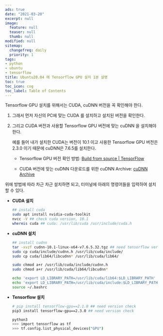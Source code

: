 ```yaml
---
ads: true
date: "2021-03-20"
excerpt: null
image:
  feature: null
  teaser: null
  thumb: null
modified: null
sitemap:
  changefreq: daily
  priority: 1
tags:
- python
- ubuntu
- tensorflow
title: Ubuntu20.04 에 Tensorflow GPU 설치 1분 설명
toc: true
toc_icon: cog
toc_label: Table of Contents
---
```


Tensorflow GPU 설치를 위해서는 CUDA, cuDNN 버전을 꼭 확인해야 한다.

1. 그래서 먼저 자신의 PC에 맞는 CUDA 를 설치하고 설치된 버전을 확인한다.
2. 그리고 CUDA 버전과 사용할 Tensorflow GPU 버전에 맞는 cuDNN 을 설치해야 한다.

    예를 들어 내가 설치한 CUDA는 버전이 10.1 이고 사용한 Tensorflow GPU 버전은 2.3.0 이기 때문에 cuDNN은 7.6.5를 설치한다.

    - Tensorflow GPU 버전 확인 방법: [Build from source | TensorFlow](https://www.tensorflow.org/install/source#tested_build_configurations)

    - CUDA 버전에 맞는 cuDNN 다운로드를 위한 cuDNN Archive: [cuDNN Archive](https://developer.nvidia.com/rdp/cudnn-archive)


위에 방법에 따라 차근 차근 설치하면 되고, 터미널에 아래의 명령어들을 입력하여 설치할 수 있다.

- **CUDA 설치**

    ```bash
    ## install cuda
    sudo apt install nvidia-cuda-toolkit
    nvcc -V ## check cuda version, 10.1
    whereis cuda ## cuda: /usr/lib/cuda /usr/include/cuda.h
    ```

- **cuDNN 설치**

    ```bash
    ## install cudnn
    tar -xvzf cudnn-10.1-linux-x64-v7.6.5.32.tgz ## need tensorflow version check
    sudo cp cuda/include/cudnn.h /usr/lib/cuda/include/
    sudo cp cuda/lib64/libcudnn* /usr/lib/cuda/lib64/

    sudo chmod a+r /usr/lib/cuda/include/cudnn.h
    sudo chmod a+r /usr/lib/cuda/lib64/libcudnn*

    echo 'export LD_LIBRARY_PATH=/usr/lib/cuda/lib64:$LD_LIBRARY_PATH' >> ~/.bashrc
    echo 'export LD_LIBRARY_PATH=/usr/lib/cuda/include:$LD_LIBRARY_PATH' >> ~/.bashrc
    source ~/.bashrc
    ```

- **Tensorflow 설치**

    ```bash
    # pip install tensorflow-gpu==2.1.0 ## need version check
    pip3 install tensorflow-gpu==2.3.0 ## need version check

    python3
    >>> import tensorflow as tf
    >>> tf.config.list_physical_devices("GPU")
    ```